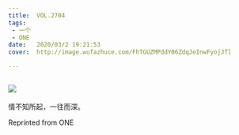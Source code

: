 ```yaml
---
title:	VOL.2704
tags:
 - 一个
 - ONE
date:	2020/03/2 19:21:53
cover:	http://image.wufazhuce.com/FhTGUZMPddY06ZdqJeInwFyojJTl

---
```

![](http://image.wufazhuce.com/FhTGUZMPddY06ZdqJeInwFyojJTl)
---

情不知所起，一往而深。
 
Reprinted from ONE
